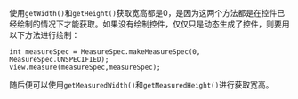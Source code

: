 使用`getWidth()`和`getHeight()`获取宽高都是0，是因为这两个方法都是在控件已经绘制的情况下才能获取。如果没有绘制控件，仅仅只是动态生成了控件，则要用以下方法进行绘制：

```
int measureSpec = MeasureSpec.makeMeasureSpec(0, MeasureSpec.UNSPECIFIED);
view.measure(measureSpec,measureSpec);
```

随后便可以使用`getMeasuredWidth()`和`getMeasuredHeight()`进行获取宽高。